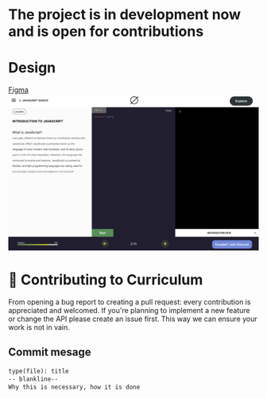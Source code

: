 
# The project is in development now and is open for contributions

# Design

 [Figma](https://www.figma.com/file/5EGT4tXY4r69wkzQ8jxW9f/Untitled?node-id=0%3A1)
 ![code-editor](/images/code-editor.svg)
 

# 🙌 Contributing to Curriculum
From opening a bug report to creating a pull request: every contribution is appreciated and welcomed. If you're planning to implement a new feature or change the API please create an issue first. This way we can ensure your work is not in vain.

## Commit mesage

```
type(file): title
-- blankline--
Why this is necessary, how it is done
```